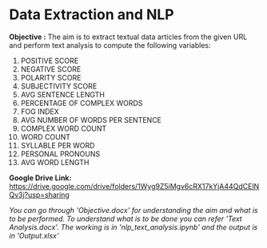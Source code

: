# Data Extraction and NLP

**Objective :** The aim is to extract textual data articles from the given URL and perform text analysis to compute the following variables:

1. POSITIVE SCORE
2. NEGATIVE SCORE
3. POLARITY SCORE
4. SUBJECTIVITY SCORE
5. AVG SENTENCE LENGTH
6. PERCENTAGE OF COMPLEX WORDS
7. FOG INDEX
8. AVG NUMBER OF WORDS PER SENTENCE
9. COMPLEX WORD COUNT
10. WORD COUNT
11. SYLLABLE PER WORD
12. PERSONAL PRONOUNS
13. AVG WORD LENGTH


**Google Drive Link:** https://drive.google.com/drive/folders/1Wyg9Z5iMgv6cRX17kYjA44QdCElNQv3j?usp=sharing

_You can go through 'Objective.docx' for understanding the aim and what is to be performed. To understand what is to be done you can refer 'Text Analysis.docx'. The working is in 'nlp_text_analysis.ipynb' and the output is in 'Output.xlsx'_
